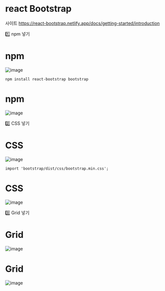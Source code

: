 # react Bootstrap
사이트 https://react-bootstrap.netlify.app/docs/getting-started/introduction



1️⃣ npm 넣기

# npm
![image](https://github.com/yunshinhee/node-js/assets/145514638/dfdd4b5b-7979-47f7-92e5-f06cfcb6db54)

```
npm install react-bootstrap bootstrap
```
# npm
![image](https://github.com/yunshinhee/node-js/assets/145514638/2eff31ae-c901-4cdd-8b55-63659a32c8bb)

2️⃣ CSS 넣기
# CSS
![image](https://github.com/yunshinhee/node-js/assets/145514638/050f2646-093a-45b0-8a0e-2ff9133dcf29)
```
import 'bootstrap/dist/css/bootstrap.min.css';
```
# CSS
![image](https://github.com/yunshinhee/node-js/assets/145514638/5d6bfe64-d3ee-4eec-8b7d-d1d92a6c03cf)

3️⃣ Grid 넣기
# Grid
![image](https://github.com/yunshinhee/node-js/assets/145514638/7e94d3f1-e48b-46ef-8b79-45d00f97968d)

# Grid
![image](https://github.com/yunshinhee/node-js/assets/145514638/1d268811-3ff5-41c4-8c63-6df2aa1247c9)

